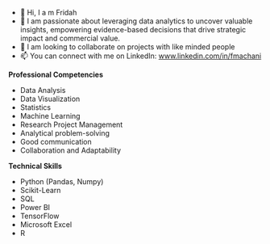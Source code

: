 - 👋 Hi, I a m Fridah
- 👀 I am passionate about leveraging data analytics to uncover valuable insights, empowering evidence-based decisions that drive strategic impact and commercial value. 
- 💞️ I am looking to collaborate on projects with like minded people
- 📫 You can connect with me on LinkedIn: www.linkedin.com/in/fmachani

**Professional Competencies**
- Data Analysis
- Data Visualization
- Statistics
- Machine Learning
- Research Project Management
- Analytical problem-solving
- Good communication
- Collaboration and Adaptability

**Technical Skills**
- Python (Pandas, Numpy)
- Scikit-Learn
- SQL
- Power BI
- TensorFlow
- Microsoft Excel
- R
